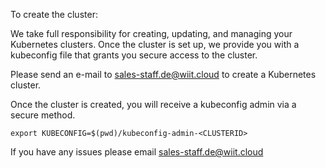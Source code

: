 To create the cluster:

We take full responsibility for creating, updating, and managing your Kubernetes clusters. Once the cluster is set up, we provide you with a kubeconfig file that grants you secure access to the cluster.

Please send an e-mail to sales-staff.de@wiit.cloud to create a Kubernetes cluster.

Once the cluster is created, you will receive a kubeconfig admin via a secure method.

```
export KUBECONFIG=$(pwd)/kubeconfig-admin-<CLUSTERID>
```

If you have any issues please email sales-staff.de@wiit.cloud

